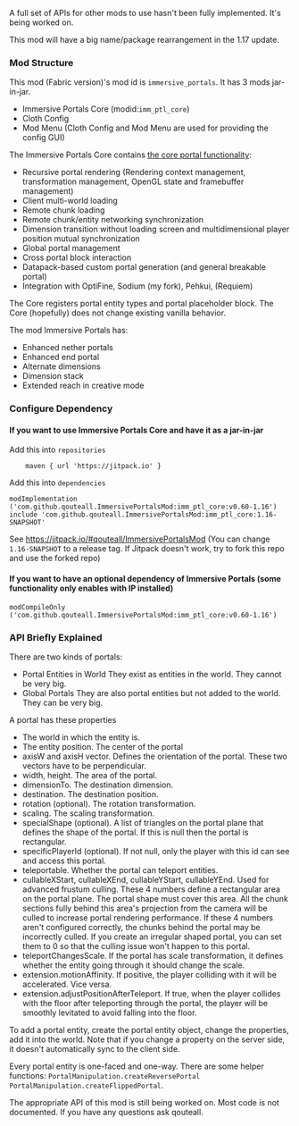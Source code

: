 A full set of APIs for other mods to use hasn't been fully implemented. It's being worked on.

This mod will have a big name/package rearrangement in the 1.17 update.

### Mod Structure
This mod (Fabric version)'s mod id is `immersive_portals`. It has 3 mods jar-in-jar.
* Immersive Portals Core (modid:`imm_ptl_core`)
* Cloth Config
* Mod Menu
(Cloth Config and Mod Menu are used for providing the config GUI)

The Immersive Portals Core contains [the core portal functionality](https://github.com/qouteall/ImmersivePortalsMod/wiki/Implementation-Details):
* Recursive portal rendering (Rendering context management, transformation management, OpenGL state and framebuffer management)
* Client multi-world loading
* Remote chunk loading
* Remote chunk/entity networking synchronization
* Dimension transition without loading screen and multidimensional player position mutual synchronization
* Global portal management
* Cross portal block interaction
* Datapack-based custom portal generation (and general breakable portal)
* Integration with OptiFine, Sodium (my fork), Pehkui, (Requiem)

The Core registers portal entity types and portal placeholder block.
The Core (hopefully) does not change existing vanilla behavior.

The mod Immersive Portals has:
* Enhanced nether portals
* Enhanced end portal
* Alternate dimensions
* Dimension stack
* Extended reach in creative mode

### Configure Dependency
#### If you want to use Immersive Portals Core and have it as a jar-in-jar

Add this into `repositories`
```
	maven { url 'https://jitpack.io' }
```
Add this into `dependencies`

```
modImplementation ('com.github.qouteall.ImmersivePortalsMod:imm_ptl_core:v0.60-1.16')
include 'com.github.qouteall.ImmersivePortalsMod:imm_ptl_core:1.16-SNAPSHOT'
```
See https://jitpack.io/#qouteall/ImmersivePortalsMod
(You can change `1.16-SNAPSHOT` to a release tag. If Jitpack doesn't work, try to fork this repo and use the forked repo)

#### If you want to have an optional dependency of Immersive Portals (some functionality only enables with IP installed)
```
modCompileOnly ('com.github.qouteall.ImmersivePortalsMod:imm_ptl_core:v0.60-1.16')
```

### API Briefly Explained

There are two kinds of portals:
* Portal Entities in World
They exist as entities in the world. They cannot be very big.
* Global Portals
They are also portal entities but not added to the world. They can be very big.

A portal has these properties
* The world in which the entity is.
* The entity position. The center of the portal
* axisW and axisH vector. Defines the orientation of the portal. These two vectors have to be perpendicular.
* width, height. The area of the portal.
* dimensionTo. The destination dimension.
* destination. The destination position.
* rotation (optional). The rotation transformation.
* scaling. The scaling transformation.
* specialShape (optional). A list of triangles on the portal plane that defines the shape of the portal. If this is null then the portal is rectangular.
* specificPlayerId (optional). If not null, only the player with this id can see and access this portal.
* teleportable. Whether the portal can teleport entities.
* cullableXStart, cullableXEnd, cullableYStart, cullableYEnd. Used for advanced frustum culling. These 4 numbers define a rectangular area on the portal plane. The portal shape must cover this area. All the chunk sections fully behind this area's projection from the camera will be culled to increase portal rendering performance. If these 4 numbers aren't configured correctly, the chunks behind the portal may be incorrectly culled. If you create an irregular shaped portal, you can set them to 0 so that the culling issue won't happen to this portal.
* teleportChangesScale. If the portal has scale transformation, it defines whether the entity going through it should change the scale.
* extension.motionAffinity. If positive, the player colliding with it will be accelerated. Vice versa.
* extension.adjustPositionAfterTeleport. If true, when the player collides with the floor after teleporting through the portal, the player will be smoothly levitated to avoid falling into the floor.

To add a portal entity, create the portal entity object, change the properties, add it into the world. Note that if you change a property on the server side, it doesn't automatically sync to the client side.

Every portal entity is one-faced and one-way. There are some helper functions: `PortalManipulation.createReversePortal` `PortalManipulation.createFlippedPortal`.

The appropriate API of this mod is still being worked on. Most code is not documented. If you have any questions ask qouteall.